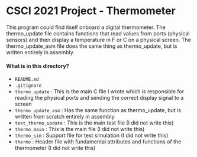 # CSCI 2021 Project - Thermometer

This program could find itself onboard a digital thermometer. The thermo_update file contains functions that read values from ports (physical sensors) and then display a temperature in F or C on a physical screen. The thermo_update_asm file does the same thing as thermo_update, but is written entirely in assembly.

#### What is in this directory?
<ul>
  <li>  <code>README.md</code>
  <li>  <code>.gitignore</code>
  <li>  <code>thermo_update</code> : This is the main C file I wrote which is responsible for reading the physical ports and sending the correct display signal to a screen
  <li>  <code>thermo_update_asm</code> : Has the same function as thermo_update, but is written from scratch entirely in assembly
  
  <li>  <code>test_thermo_update</code> : This is the main test file (I did not write this)
  <li>  <code>thermo_main</code> : This is the main file (I did not write this)
  <li>  <code>thermo_sim</code> : Support file for test simulation (I did not write this)
  <li>  <code>thermo</code> : Header file with fundamental attributes and functions of the thermometer (I did not write this)
</ul>

